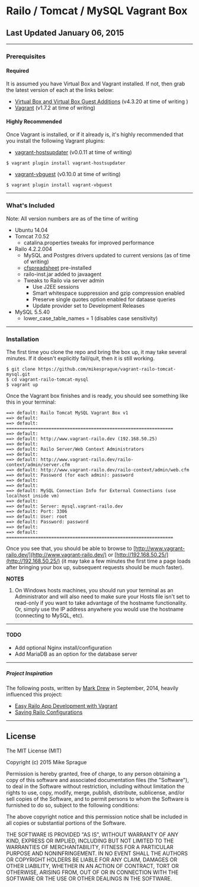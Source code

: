 # Railo / Tomcat / MySQL Vagrant Box
## Last Updated January 06, 2015

--- 

### Prerequisites
#### Required
It is assumed you have Virtual Box and Vagrant installed. If not, then grab the latest version of each at the links below:
  - [Virtual Box and Virtual Box Guest Additions](https://www.virtualbox.org/wiki/Downloads) (v4.3.20 at time of writing )
  - [Vagrant](https://www.vagrantup.com/downloads.html) (v1.7.2 at time of writing)
  

#### Highly Recommended
Once Vagrant is installed, or if it already is, it's highly recommended that you install the following Vagrant plugins:
  - [vagrant-hostsupdater](https://github.com/cogitatio/vagrant-hostsupdater) (v0.0.11 at time of writing)
```
$ vagrant plugin install vagrant-hostsupdater
```
  - [vagrant-vbguest](https://github.com/dotless-de/vagrant-vbguest) (v0.10.0 at time of writing)
```
$ vagrant plugin install vagrant-vbguest
```

---
### What's Included
Note: All version numbers are as of the time of writing
* Ubuntu 14.04
* Tomcat 7.0.52
  * catalina.properties tweaks for improved performance
* Railo 4.2.2.004
  * MySQL and Postgres drivers updated to current versions (as of time of writing)
  * [cfspreadsheet](https://github.com/teamcfadvance/cfspreadsheet-railo) pre-installed
  * railo-inst.jar added to javaagent
  * Tweaks to Railo via server admin
    * Use J2EE sessions
    * Smart whitespace suppression and gzip compression enabled
    * Preserve single quotes option enabled for dataase queries
    * Update provider set to Development Releases
* MySQL 5.5.40
  * lower_case_table_names = 1 (disables case sensitivity)

---
### Installation
The first time you clone the repo and bring the box up, it may take several minutes. If it doesn't explicitly fail/quit, then it is still working.
```
$ git clone https://github.com/mikesprague/vagrant-railo-tomcat-mysql.git
$ cd vagrant-railo-tomcat-mysql
$ vagrant up
```

Once the Vagrant box finishes and is ready, you should see something like this in your terminal:
```
==> default: Railo Tomcat MySQL Vagrant Box v1
==> default:
==> default: ===============================================================
==> default:
==> default: http://www.vagrant-railo.dev (192.168.50.25)
==> default:
==> default: Railo Server/Web Context Administrators
==> default:
==> default: http://www.vagrant-railo.dev/railo-context/admin/server.cfm
==> default: http://www.vagrant-railo.dev/railo-context/admin/web.cfm
==> default: Password (for each admin): password
==> default:
==> default:
==> default: MySQL Connection Info for External Connections (use localhost inside vm)
==> default:
==> default: Server: mysql.vagrant-railo.dev
==> default: Port: 3306
==> default: User: root
==> default: Password: password
==> default:
==> default: ===============================================================
```
Once you see that, you should be able to browse to [http://www.vagrant-railo.dev/](http://www.vagrant-railo.dev/)
or
[http://192.168.50.25/](http://192.168.50.25/)
(it may take a few minutes the first time a page loads after bringing your box up, subsequent requests should be much faster).

**NOTES**
  1. On Windows hosts machines, you should run your terminal as an Administrator and will also need to make sure your Hosts file isn't set to read-only if you want to take advantage of the hostname functionality. Or, simply use the IP address anywhere you would use the hostname (connecting to MySQL, etc).

---
#### TODO
  - Add optional Nginx install/configuration
  - Add MariaDB as an option for the database server
  
---
##### Project Inspiration
The following posts, written by [Mark Drew](http://www.markdrew.co.uk/blog/) in September, 2014, heavily influenced this project:
  - [Easy Railo App Development with Vagrant](http://blog.cmdbase.io/easy-railo-development-with-vagrant/)
  - [Saving Railo Configurations](http://blog.cmdbase.io/saving-railo-configurations/)

---

License
---
The MIT License (MIT)

Copyright (c) 2015 Mike Sprague

Permission is hereby granted, free of charge, to any person obtaining a copy
of this software and associated documentation files (the "Software"), to deal
in the Software without restriction, including without limitation the rights
to use, copy, modify, merge, publish, distribute, sublicense, and/or sell
copies of the Software, and to permit persons to whom the Software is
furnished to do so, subject to the following conditions:

The above copyright notice and this permission notice shall be included in all
copies or substantial portions of the Software.

THE SOFTWARE IS PROVIDED "AS IS", WITHOUT WARRANTY OF ANY KIND, EXPRESS OR
IMPLIED, INCLUDING BUT NOT LIMITED TO THE WARRANTIES OF MERCHANTABILITY,
FITNESS FOR A PARTICULAR PURPOSE AND NONINFRINGEMENT. IN NO EVENT SHALL THE
AUTHORS OR COPYRIGHT HOLDERS BE LIABLE FOR ANY CLAIM, DAMAGES OR OTHER
LIABILITY, WHETHER IN AN ACTION OF CONTRACT, TORT OR OTHERWISE, ARISING FROM,
OUT OF OR IN CONNECTION WITH THE SOFTWARE OR THE USE OR OTHER DEALINGS IN THE
SOFTWARE.
